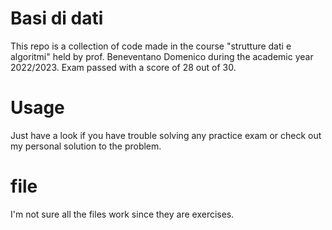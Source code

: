# Basi di dati
This repo is a collection of code made in the course "strutture dati e algoritmi" held by prof. Beneventano Domenico during the academic year 2022/2023. Exam passed with a score of 28 out of 30.

# Usage
Just have a look if you have trouble solving any practice exam or check out my personal solution to the problem.

# file 
I'm not sure all the  files work since they are exercises.
